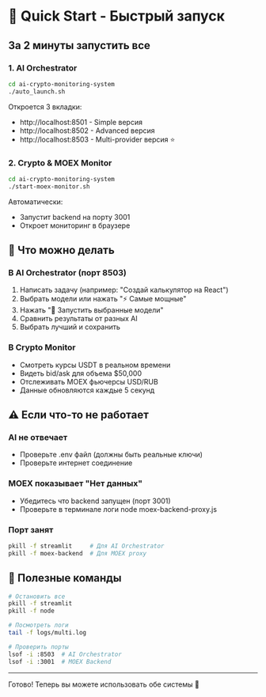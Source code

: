 # 🚀 Quick Start - Быстрый запуск

## За 2 минуты запустить все

### 1. AI Orchestrator
```bash
cd ai-crypto-monitoring-system
./auto_launch.sh
```
Откроется 3 вкладки:
- http://localhost:8501 - Simple версия
- http://localhost:8502 - Advanced версия
- http://localhost:8503 - Multi-provider версия ⭐

### 2. Crypto & MOEX Monitor
```bash
cd ai-crypto-monitoring-system
./start-moex-monitor.sh
```
Автоматически:
- Запустит backend на порту 3001
- Откроет мониторинг в браузере

## 🎯 Что можно делать

### В AI Orchestrator (порт 8503)
1. Написать задачу (например: "Создай калькулятор на React")
2. Выбрать модели или нажать "⚡ Самые мощные"
3. Нажать "🚀 Запустить выбранные модели"
4. Сравнить результаты от разных AI
5. Выбрать лучший и сохранить

### В Crypto Monitor
- Смотреть курсы USDT в реальном времени
- Видеть bid/ask для объема $50,000
- Отслеживать MOEX фьючерсы USD/RUB
- Данные обновляются каждые 5 секунд

## ⚠️ Если что-то не работает

### AI не отвечает
- Проверьте .env файл (должны быть реальные ключи)
- Проверьте интернет соединение

### MOEX показывает "Нет данных"
- Убедитесь что backend запущен (порт 3001)
- Проверьте в терминале логи node moex-backend-proxy.js

### Порт занят
```bash
pkill -f streamlit     # Для AI Orchestrator
pkill -f moex-backend  # Для MOEX proxy
```

## 📱 Полезные команды

```bash
# Остановить все
pkill -f streamlit
pkill -f node

# Посмотреть логи
tail -f logs/multi.log

# Проверить порты
lsof -i :8503  # AI Orchestrator
lsof -i :3001  # MOEX Backend
```

---
Готово! Теперь вы можете использовать обе системы 🎉